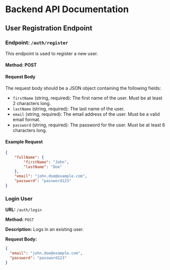 # Backend API Documentation

## User Registration Endpoint

### Endpoint: `/auth/register`

This endpoint is used to register a new user.

#### Method: POST

#### Request Body

The request body should be a JSON object containing the following fields:

- `firstName` (string, required): The first name of the user. Must be at least 2 characters long.
- `lastName` (string, required): The last name of the user.
- `email` (string, required): The email address of the user. Must be a valid email format.
- `password` (string, required): The password for the user. Must be at least 6 characters long.

#### Example Request

```json
{
    "fullName": {
        "firstName": "John",
        "lastName": "Doe"
    },
    "email": "john.doe@example.com",
    "password": "password123"
}

```

### Login User

**URL:** `/auth/login`

**Method:** `POST`

**Description:** Logs in an existing user.

**Request Body:**
```json
{
  "email": "john.doe@example.com",
  "password": "password123"
}
```